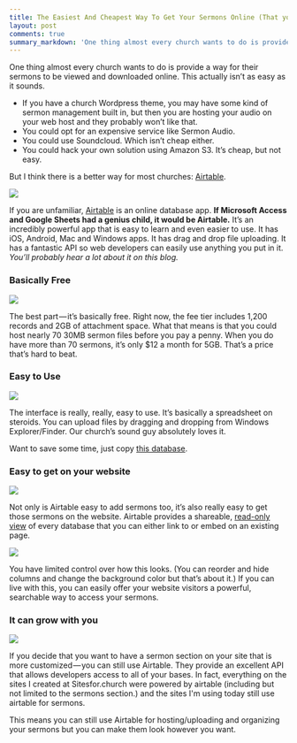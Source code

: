 ```yaml
---
title: The Easiest And Cheapest Way To Get Your Sermons Online (That you’ve never heard of.)
layout: post
comments: true
summary_markdown: 'One thing almost every church wants to do is provide a way for their sermons to be viewed and downloaded online. This actually isn’t as easy as it sounds.'
---
```


One thing almost every church wants to do is provide a way for their sermons to be viewed and downloaded online. This actually isn’t as easy as it sounds.

* If you have a church Wordpress theme, you may have some kind of sermon management built in, but then you are hosting your audio on your web host and they probably won’t like that.
* You could opt for an expensive service like Sermon Audio.
* You could use Soundcloud. Which isn’t cheap either.
* You could hack your own solution using Amazon S3. It’s cheap, but not easy.


But I think there is a better way for most churches: [Airtable](https://airtable.com/).

![](https://cdn-images-1.medium.com/max/800/0*ldVDTZZ5ixjAsfrm.png)

If you are unfamiliar, [Airtable](https://airtable.com/) is an online database app. **If Microsoft Access and Google Sheets had a genius child, it would be Airtable.** It’s an incredibly powerful app that is easy to learn and even easier to use. It has iOS, Android, Mac and Windows apps. It has drag and drop file uploading. It has a fantastic API so web developers can easily use anything you put in it. *You’ll probably hear a lot about it on this blog.*

### Basically Free

![](https://cdn-images-1.medium.com/max/800/0*ZIFYV9Pekbj9X0DS.png)

The best part — it’s basically free. Right now, the fee tier includes 1,200 records and 2GB of attachment space. What that means is that you could host nearly 70 30MB sermon files before you pay a penny. When you do have more than 70 sermons, it’s only $12 a month for 5GB. That’s a price that’s hard to beat.

### Easy to Use

![](http://sitesforchurch.s3.amazonaws.com/airtable.gif)

The interface is really, really, easy to use. It’s basically a spreadsheet on steroids. You can upload files by dragging and dropping from Windows Explorer/Finder. Our church’s sound guy absolutely loves it.

Want to save some time, just copy [this database](https://airtable.com/shrdMj7aPJdX5xyfO).

### Easy to get on your website

![](https://cdn-images-1.medium.com/max/800/0*L7WYj5MW3dkrL5RV.png)

Not only is Airtable easy to add sermons too, it’s also really easy to get those sermons on the website. Airtable provides a shareable, [read-only view](https://airtable.com/shrbxU4Br7QczTll8/tblMtDQT2Za2bbqaK) of every database that you can either link to or embed on an existing page.

![](https://cdn-images-1.medium.com/max/800/0*tydqdxOtQ7HZnry8.png)

You have limited control over how this looks. (You can reorder and hide columns and change the background color but that’s about it.) If you can live with this, you can easily offer your website visitors a powerful, searchable way to access your sermons.

### It can grow with you

![](https://cdn-images-1.medium.com/max/800/1*UoRiPS0IDpPI2PhkJkVQug.png)

If you decide that you want to have a sermon section on your site that is more customized — you can still use Airtable. They provide an excellent API that allows developers access to all of your bases. In fact, everything on the sites I created at Sitesfor.church were powered by airtable (including but not limited to the sermons section.) and the sites I'm using today still use airtable for sermons.

This means you can still use Airtable for hosting/uploading and organizing your sermons but you can make them look however you want.